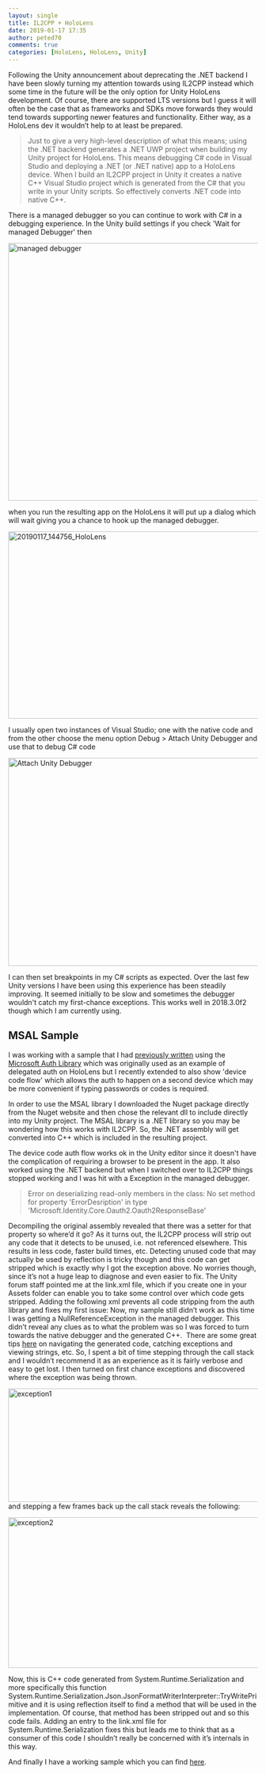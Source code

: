 ```yaml
---
layout: single
title: IL2CPP + HoloLens
date: 2019-01-17 17:35
author: peted70
comments: true
categories: [HoloLens, HoloLens, Unity]
---
```

Following the Unity announcement about deprecating the .NET backend I have been slowly turning my attention towards using IL2CPP instead which some time in the future will be the only option for Unity HoloLens development. Of course, there are supported LTS versions but I guess it will often be the case that as frameworks and SDKs move forwards they would tend towards supporting newer features and functionality. Either way, as a HoloLens dev it wouldn’t help to at least be prepared.
<blockquote>Just to give a very high-level description of what this means; using the .NET backend generates a .NET UWP project when building my Unity project for HoloLens. This means debugging C# code in Visual Studio and deploying a .NET (or .NET native) app to a HoloLens device. When I build an IL2CPP project in Unity it creates a native C++ Visual Studio project which is generated from the C# that you write in your Unity scripts. So effectively converts .NET code into native C++.</blockquote>
There is a managed debugger so you can continue to work with C# in a debugging experience. In the Unity build settings if you check 'Wait for managed Debugger' then

<a href="http://peted.azurewebsites.net/wp-content/uploads/2019/01/managed-debugger.png"><img style="display: inline; background-image: none;" title="managed debugger" src="http://peted.azurewebsites.net/wp-content/uploads/2019/01/managed-debugger_thumb.png" alt="managed debugger" width="629" height="520" border="0" /></a>

when you run the resulting app on the HoloLens it will put up a dialog which will wait giving you a chance to hook up the managed debugger.

<a href="http://peted.azurewebsites.net/wp-content/uploads/2019/01/20190117_144756_HoloLens.jpg"><img style="display: inline; background-image: none;" title="20190117_144756_HoloLens" src="http://peted.azurewebsites.net/wp-content/uploads/2019/01/20190117_144756_HoloLens_thumb.jpg" alt="20190117_144756_HoloLens" width="670" height="378" border="0" /></a>

I usually open two instances of Visual Studio; one with the native code and from the other choose the menu option Debug &gt; Attach Unity Debugger and use that to debug C# code

<a href="http://peted.azurewebsites.net/wp-content/uploads/2019/01/Attach-Unity-Debugger.png"><img style="display: inline; background-image: none;" title="Attach Unity Debugger" src="http://peted.azurewebsites.net/wp-content/uploads/2019/01/Attach-Unity-Debugger_thumb.png" alt="Attach Unity Debugger" width="644" height="420" border="0" /></a>

I can then set breakpoints in my C# scripts as expected. Over the last few Unity versions I have been using this experience has been steadily improving. It seemed initially to be slow and sometimes the debugger wouldn't catch my first-chance exceptions. This works well in 2018.3.0f2 though which I am currently using.
<h2>MSAL Sample</h2>
I was working with a sample that I had <a href="https://peted.azurewebsites.net/microsoft-graph-auth-on-hololens/" target="_blank" rel="noopener">previously written</a> using the <a href="https://github.com/AzureAD/microsoft-authentication-library-for-dotnet" target="_blank" rel="noopener">Microsoft Auth Library</a> which was originally used as an example of delegated auth on HoloLens but I recently extended to also show 'device code flow' which allows the auth to happen on a second device which may be more convenient if typing passwords or codes is required.

In order to use the MSAL library I downloaded the Nuget package directly from the Nuget website and then chose the relevant dll to include directly into my Unity project. The MSAL library is a .NET library so you may be wondering how this works with IL2CPP. So, the .NET assembly will get converted into C++ which is included in the resulting project.

The device code auth flow works ok in the Unity editor since it doesn't have the complication of requiring a browser to be present in the app. It also worked using the .NET backend but when I switched over to IL2CPP things stopped working and I was hit with a Exception in the managed debugger.
<blockquote>Error on deserializing read-only members in the class: No set method for property 'ErrorDesription' in type 'Microsoft.Identity.Core.Oauth2.Oauth2ResponseBase'</blockquote>
Decompiling the original assembly revealed that there was a setter for that property so where’d it go? As it turns out, the IL2CPP process will strip out any code that it detects to be unused, i.e. not referenced elsewhere. This results in less code, faster build times, etc. Detecting unused code that may actually be used by reflection is tricky though and this code can get stripped which is exactly why I got the exception above. No worries though, since it’s not a huge leap to diagnose and even easier to fix. The Unity forum staff pointed me at the link.xml file, which if you create one in your Assets folder can enable you to take some control over which code gets stripped. Adding the following xml prevents all code stripping from the auth library and fixes my first issue:

<script src="https://gist.github.com/peted70/b7e2b0a0eec27fef876a2f5b056a1148.js"></script>Now, my sample still didn’t work as this time I was getting a NullReferenceException in the managed debugger. This didn’t reveal any clues as to what the problem was so I was forced to turn towards the native debugger and the generated C++.  There are some great tips <a href="https://blogs.unity3d.com/2015/05/20/il2cpp-internals-debugging-tips-for-generated-code/" target="_blank" rel="noopener">here</a> on navigating the generated code, catching exceptions and viewing strings, etc. So, I spent a bit of time stepping through the call stack and I wouldn’t recommend it as an experience as it is fairly verbose and easy to get lost. I then turned on first chance exceptions and discovered where the exception was being thrown.

<a href="http://peted.azurewebsites.net/wp-content/uploads/2019/01/exception1.png"><img style="display: inline; background-image: none;" title="exception1" src="http://peted.azurewebsites.net/wp-content/uploads/2019/01/exception1_thumb.png" alt="exception1" width="670" height="229" border="0" /></a> and stepping a few frames back up the call stack reveals the following:

<a href="http://peted.azurewebsites.net/wp-content/uploads/2019/01/exception2.png"><img style="display: inline; background-image: none;" title="exception2" src="http://peted.azurewebsites.net/wp-content/uploads/2019/01/exception2_thumb.png" alt="exception2" width="670" height="304" border="0" /></a>

Now, this is C++ code generated from System.Runtime.Serialization and more specifically this function System.Runtime.Serialization.Json.JsonFormatWriterInterpreter::TryWritePrimitive and it is using reflection itself to find a method that will be used in the implementation. Of course, that method has been stripped out and so this code fails. Adding an entry to the link.xml file for System.Runtime.Serialization fixes this but leads me to think that as a consumer of this code I shouldn’t really be concerned with it’s internals in this way.

<script src="https://gist.github.com/peted70/fa134d7cc0513b7103d3bdfd448109ea.js"></script>And finally I have a working sample which you can find <a href="https://github.com/peted70/msal-hololens" target="_blank" rel="noopener">here</a>.
